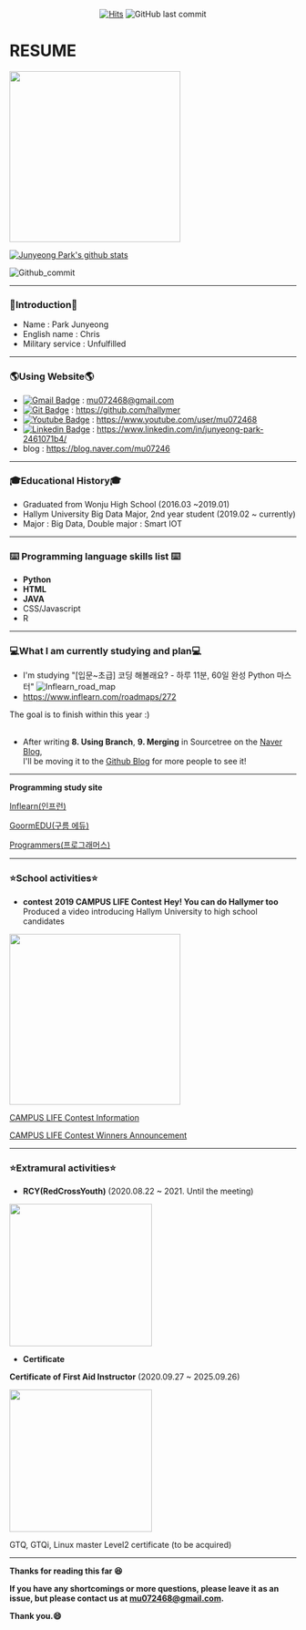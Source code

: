 <div align = center>
 
[![Hits](https://hits.seeyoufarm.com/api/count/incr/badge.svg?url=https%3A%2F%2Fgithub.com%2Fhallymer)](https://hits.seeyoufarm.com) 
![GitHub last commit](https://img.shields.io/github/last-commit/hallymer/resume)
</div>

# RESUME

<img src=images/profile02.jpg height=300 weight=300>

[![Junyeong Park's github stats](https://github-readme-stats.vercel.app/api?username=hallymer&show_icons=true)](https://github.com/anuraghazra/github-readme-stats) 

![Github_commit](https://github.com/hallymer/RESUME/blob/master/images/Github%20commit%20contribution.PNG)

**************************

### 👋Introduction👋
* Name : Park Junyeong
* English name : Chris
* Military service : Unfulfilled
**************************

### 🌎Using Website🌎
* [![Gmail Badge](https://img.shields.io/badge/-Gmail-d14836?style=flat-square&logo=Gmail&logoColor=white&link=mailto:mu072468@gmail.com)](mailto:mu072468@gmail.com) : mu072468@gmail.com
* [![Git Badge](http://img.shields.io/badge/-Github-black?style=flat-square&logo=github&link=https://github.com/hallymer)](https://github.com/hallymer) : https://github.com/hallymer
* [![Youtube Badge](https://img.shields.io/badge/Youtube-ff0000?style=flat-square&logo=youtube&link=https://www.youtube.com/user/mu072468/featured?view_as=subscriber)](https://www.youtube.com/user/mu072468/featured?view_as=subscriber) : https://www.youtube.com/user/mu072468
* [![Linkedin Badge](https://img.shields.io/badge/-LinkedIn-blue?style=flat-square&logo=Linkedin&logoColor=white&link=https://linkedin.com/in/junyeong-park-2461071b4)](https://linkedin.com/in/junyeong-park-2461071b4) : https://www.linkedin.com/in/junyeong-park-2461071b4/
* blog : https://blog.naver.com/mu07246

**************************

### 🎓Educational History🎓
* Graduated from Wonju High School (2016.03 ~2019.01)
* Hallym University Big Data Major, 2nd year student (2019.02 ~ currently)
* Major : Big Data, Double major : Smart IOT
**************************

### :keyboard: Programming language skills list :keyboard:
* **Python**
* **HTML**
* **JAVA**
* CSS/Javascript
* R
**************************

### :computer:What I am currently studying and plan:computer:
* I'm studying "[입문~초급] 코딩 해볼래요? - 하루 11분, 60일 완성 Python 마스터"
![Inflearn_road_map](https://user-images.githubusercontent.com/59460979/89012511-50d06a80-d34d-11ea-8b2d-87a8e5337bcc.png)
* https://www.inflearn.com/roadmaps/272

The goal is to finish within this year :)
<br><br>
* After writing **8. Using Branch**, **9. Merging** in Sourcetree on the [Naver Blog][naverblog],<br>
I'll be moving it to the [Github Blog][Git blog] for more people to see it!

[naverblog]: https://blog.naver.com/mu07246/222050048148
[Git blog]: https://hallymer.github.io/
**************************

**Programming study site**

[Inflearn(인프런)][Inflearn]

[GoormEDU(구름 에듀)][Goorm]

[Programmers(프로그래머스)][Programmers]

[Programmers]: https://programmers.co.kr/learn
[Goorm]: https://edu.goorm.io/
[Inflearn]: https://www.inflearn.com/
**************************
### :star:School activities:star:
* **contest**
**2019 CAMPUS LIFE Contest**
**Hey! You can do Hallymer too**<br>Produced a video introducing Hallym University to high school candidates
<img src=https://github.com/hallymer/RESUME/blob/master/images/CampusLife%20contest.jpg height=300 weight=300>

[CAMPUS LIFE Contest Information][CampusLife Information]

[CAMPUS LIFE Contest Winners Announcement][CampusLife Announcement]

[CampusLife Information]:https://www.hallym.ac.kr/hallym_univ/sub05/cP3/sCP1.html?action=read&nttId=16311400&pageIndex=1&searchCnd=&searchWrd=Campus
[CampusLife Announcement]:https://www.hallym.ac.kr/hallym_univ/sub05/cP3/sCP1.html?action=read&nttId=16311674&pageIndex=1&searchType=0&searchWrd=Campus
**************************
### :star:Extramural activities:star:

* **RCY(RedCrossYouth)**
(2020.08.22 ~ 2021. Until the meeting)

<img src=https://github.com/hallymer/RESUME/blob/master/images/business%20card(Eng).png height=250 weight=250>

* **Certificate**

**Certificate of First Aid Instructor**
(2020.09.27 ~ 2025.09.26)

<img src=https://github.com/hallymer/RESUME/blob/master/images/First%20Aid%20Instructor.jpg height=250 weight=250>

GTQ, GTQi, Linux master Level2 certificate (to be acquired)
**************************

**Thanks for reading this far :laughing:**

**If you have any shortcomings or more questions, please leave it as an issue, but please contact us at mu072468@gmail.com.**

**Thank you.:smile:**
